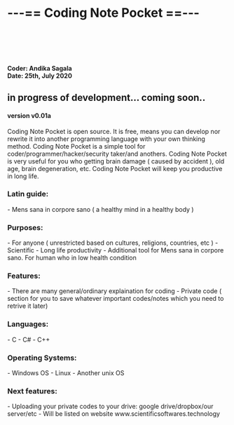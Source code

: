 <h1>---== Coding Note Pocket ==--- </h1>
<br><br><br><br>

<b>Coder: Andika Sagala </b> <br>
<b> Date: 25th, July 2020 </b>


 <h2>in progress of development... coming soon.. </h2>

<h4>version v0.01a</h4>
Coding Note Pocket is open source. It is free, means you can develop nor rewrite it into another programming language with your own thinking method.
Coding Note Pocket is a simple tool for coder/programmer/hacker/security taker/and anothers. Coding Note Pocket is very useful for you who getting brain damage ( caused by accident ), old age, brain degeneration, etc. Coding Note Pocket will keep you productive in long life. 


<h3>Latin guide:</h3>
- Mens sana in corpore sano ( a healthy mind in a healthy body )

<h3>Purposes:</h3>
- For anyone ( unrestricted based on cultures, religions, countries, etc )
- Scientific
- Long life productivity
- Additional tool for Mens sana in corpore sano. For human who in low health condition

<h3>Features:</h3>
- There are many general/ordinary explaination for coding
- Private code ( section for you to save whatever important codes/notes which you need to retrive it later)


<h3>Languages:</h3>
- C
- C#
- C++

<h3>Operating Systems:</h3>
- Windows OS
- Linux
- Another unix OS

<h3>Next features:</h3>
- Uploading your private codes to your drive: google drive/dropbox/our server/etc
- Will be listed on website www.scientificsoftwares.technology


